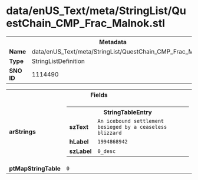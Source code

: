 <h1>data/enUS_Text/meta/StringList/QuestChain_CMP_Frac_Malnok.stl</h1><table><tr><th colspan="100%">Metadata</th></tr><tr><td><b>Name</b></td><td>data/enUS_Text/meta/StringList/QuestChain_CMP_Frac_Malnok.stl</td></tr><tr><td><b>Type</b></td><td>StringListDefinition</td></tr><tr><td><b>SNO ID</b></td><td>1114490</td></tr></table>

<table><tr><th colspan="100%">Fields</th></tr><tr><td><b>arStrings</b></td><td><table><tr><th colspan="100%">StringTableEntry</th></tr><tr><td><b>szText</b></td><td><code>An icebound settlement besieged by a ceaseless blizzard</code></td></tr><tr><td><b>hLabel</b></td><td><code>1994868942</code></td></tr><tr><td><b>szLabel</b></td><td><code>0_desc</code></td></tr></table>


</td></tr><tr><td><b>ptMapStringTable</b></td><td><code>0</code></td></tr></table>

